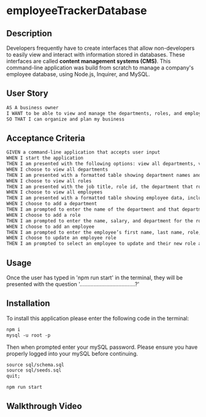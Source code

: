 # employeeTrackerDatabase

## Description

Developers frequently have to create interfaces that allow non-developers to easily view and interact with information stored in databases. These interfaces are called **content management systems (CMS)**. This command-line application was build from scratch to manage a company's employee database, using Node.js, Inquirer, and MySQL.

## User Story

```md
AS A business owner
I WANT to be able to view and manage the departments, roles, and employees in my company
SO THAT I can organize and plan my business
```

## Acceptance Criteria

```md
GIVEN a command-line application that accepts user input
WHEN I start the application
THEN I am presented with the following options: view all departments, view all roles, view all employees, add a department, add a role, add an employee, and update an employee role
WHEN I choose to view all departments
THEN I am presented with a formatted table showing department names and department ids
WHEN I choose to view all roles
THEN I am presented with the job title, role id, the department that role belongs to, and the salary for that role
WHEN I choose to view all employees
THEN I am presented with a formatted table showing employee data, including employee ids, first names, last names, job titles, departments, salaries, and managers that the employees report to
WHEN I choose to add a department
THEN I am prompted to enter the name of the department and that department is added to the database
WHEN I choose to add a role
THEN I am prompted to enter the name, salary, and department for the role and that role is added to the database
WHEN I choose to add an employee
THEN I am prompted to enter the employee’s first name, last name, role, and manager, and that employee is added to the database
WHEN I choose to update an employee role
THEN I am prompted to select an employee to update and their new role and this information is updated in the database 
```

## Usage
Once the user has typed in 'npm run start' in the terminal, they will be presented with the question '....................................?' 

## Installation
To install this application please enter the following code in the terminal:
```md
npm i
mysql -u root -p
```
Then when prompted enter your mySQL password. Please ensure you have properly logged into your mySQL before continuing.
```md
source sql/schema.sql
source sql/seeds.sql
quit;
```
```md
npm run start
```

## Walkthrough Video
